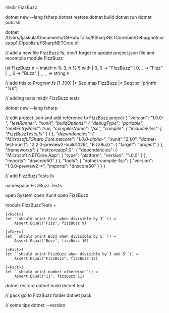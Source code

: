 mkdir FizzBuzz

dotnet new --lang fsharp
dotnet restore
dotnet build
dotnet run
dotnet publish

dotnet /Users/tjaskula/Documents/GitHub/Talks/FSharpNETCore/bin/Debug/netcoreapp1.0/publish/FSharpNETCore.dll

// add a new file FizzBuzz.fs, don't forget to update project.json file and recompile
module FizzBuzz

let FizzBuzz n =
    match n % 3, n % 5 with
    | 0, 0 -> "FizzBuzz"
    | 0, _ -> "Fizz"
    | _, 0 -> "Buzz"
    | _, _ -> string n

// add this to Program.fs
[1..100]
    |> Seq.map FizzBuzz
    |> Seq.iter (printfn "%s")


// adding tests
mkdir FizzBuzz.tests

dotnet new --lang fsharp

// edit project.json and add reference to FizzBuzz project
{
  "version": "1.0.0-*",
  "testRunner": "xunit",
  "buildOptions": {
    "debugType": "portable",
    "emitEntryPoint": true,
    "compilerName": "fsc",
    "compile": {
      "includeFiles": [
        "FizzBuzzTests.fs"
      ]
    }
  },
  "dependencies": {
    "Microsoft.FSharp.Core.netcore": "1.0.0-alpha-*",
     "xunit":"2.1.0",
     "dotnet-test-xunit": "2.2.0-preview2-build1029",
     "FizzBuzz": {
        "target": "project"
     }
  },
  "frameworks": {
    "netcoreapp1.0": {
      "dependencies": {
        "Microsoft.NETCore.App": {
          "type": "platform",
          "version": "1.0.0"
        }
      },
      "imports": "dnxcore50"
    }
  },
  "tools": {
    "dotnet-compile-fsc": {
      "version": "1.0.0-preview2-*",
      "imports": "dnxcore50"
    }
  }
}

// add FizzBuzzTests.fs

namespace FizzBuzz.Tests

open System
open Xunit
open FizzBuzz

module FizzBuzzTests =

    [<Fact>]
    let ``should print Fizz when divisible by 3``() = 
        Assert.Equal("Fizz", fizzBuzz 9)

    [<Fact>]
    let ``should print Buzz when divisible by 5``() = 
        Assert.Equal("Buzz", fizzBuzz 10)

    [<Fact>]
    let ``should print FizzBuzz when divisible by 3 and 5``() = 
        Assert.Equal("FizzBuzz", fizzBuzz 15)

    [<Fact>]
    let ``should print number otherwise``() = 
        Assert.Equal("11", fizzBuzz 11)



dotnet restore
dotnet build
dotnet test


// pack
go to FizzBuzz folder
dotnet pack


// some tips
dotnet --version